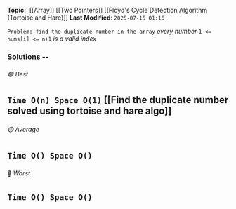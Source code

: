 **Topic:**  [[Array]] [[Two Pointers]] [[Floyd's Cycle Detection Algorithm (Tortoise and Hare)]]
**Last Modified**:  `2025-07-15 01:16`

`Problem: find the duplicate number in the array`
*every number* `1 <= nums[i] <= n+1` *is a valid index*

### Solutions -- 

###### 🟢 Best
 `Time O(n) Space O(1)` [[Find the duplicate number solved using tortoise and hare algo]]
----------------------------------------------------------------------------------------------
###### 🟡 Average
 `Time O() Space O()` 
----------------------------------------------------------------------------------------------
###### 🔴 Worst
 `Time O() Space O()` 
----------------------------------------------------------------------------------------------

